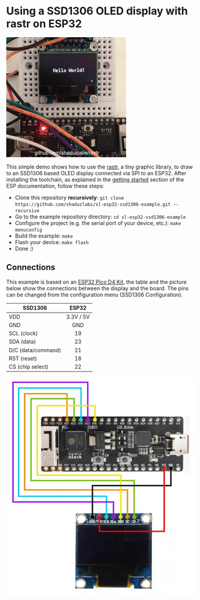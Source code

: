 # Using a SSD1306 OLED display with rastr on ESP32

![Hello World! example](docs/hello-world.gif "Hello World!")

This simple demo shows how to use the [rastr](https://github.com/shaduzlabs/rastr), a tiny graphic library, to draw to an SSD1306 based OLED display connected via SPI to an ESP32. 
After installing the toolchain, as explained in the [getting started](https://docs.espressif.com/projects/esp-idf/en/latest/get-started/) section of the ESP documentation, follow these steps:
- Clone this repository **recursively**: `git clone https://github.com/shaduzlabs/sl-esp32-ssd1306-example.git --recursive`
- Go to the example repository directory: `cd sl-esp32-ssd1306-example`
- Configure the project (e.g. the serial port of your device, etc.): `make menuconfig`
- Build the example: `make`
- Flash your device: `make flash`
- Done :)

## Connections

This example is based on an [ESP32 Pico D4 Kit](https://docs.espressif.com/projects/esp-idf/en/latest/get-started/get-started-pico-kit.html), the table and the picture below show the connections between the display and the board. The pins can be changed from the configuration menu (SSD1306 Configuration).

| SSD1306            |  ESP32    |
|--------------------|:---------:|
| VDD                | 3.3V / 5V |
| GND                | GND       |
| SCL (clock)        | 19        |
| SDA (data)         | 23        |
| D/C (data/command) | 21        |
| RST (reset)        | 18        |
| CS  (chip select)  | 22        |

![Connections](docs/esp32-pico-d4-ssd1306.jpg "Connections between an ESP32 Pico D4 Kit and a SSD1306 display")
